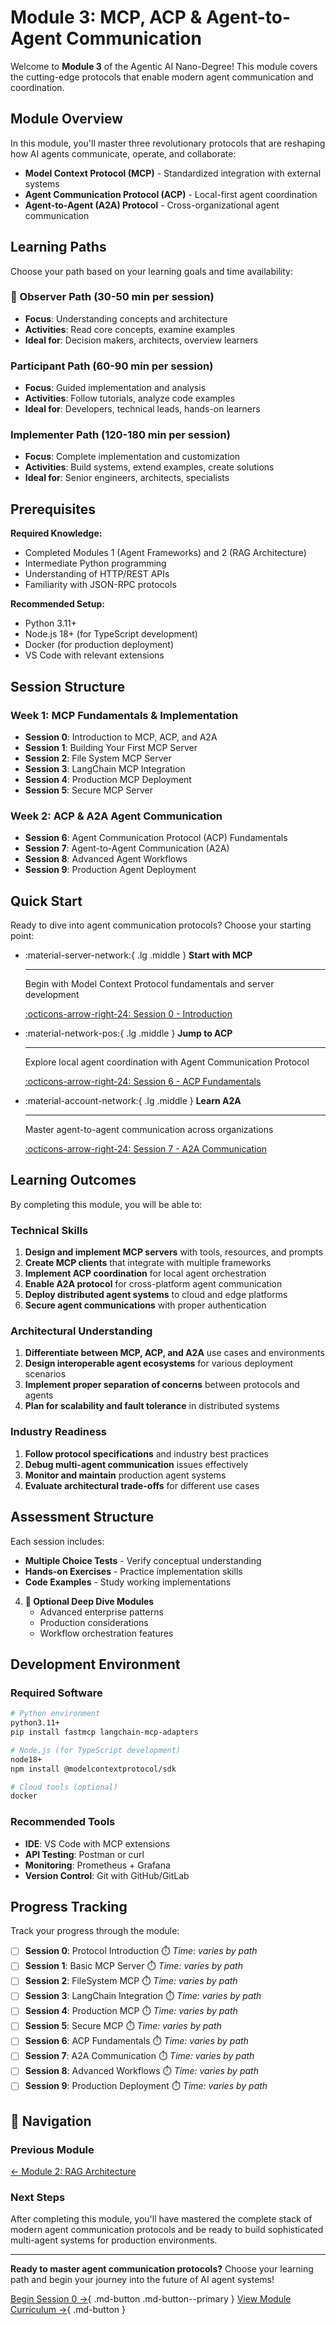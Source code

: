 # Module 3: MCP, ACP & Agent-to-Agent Communication

Welcome to **Module 3** of the Agentic AI Nano-Degree! This module covers the cutting-edge protocols that enable modern agent communication and coordination.

## Module Overview

In this module, you'll master three revolutionary protocols that are reshaping how AI agents communicate, operate, and collaborate:

- **Model Context Protocol (MCP)** - Standardized integration with external systems
- **Agent Communication Protocol (ACP)** - Local-first agent coordination
- **Agent-to-Agent (A2A) Protocol** - Cross-organizational agent communication

## Learning Paths

Choose your path based on your learning goals and time availability:

### 👀 Observer Path (30-50 min per session)
- **Focus**: Understanding concepts and architecture
- **Activities**: Read core concepts, examine examples
- **Ideal for**: Decision makers, architects, overview learners

### Participant Path (60-90 min per session)
- **Focus**: Guided implementation and analysis
- **Activities**: Follow tutorials, analyze code examples
- **Ideal for**: Developers, technical leads, hands-on learners

### Implementer Path (120-180 min per session)
- **Focus**: Complete implementation and customization
- **Activities**: Build systems, extend examples, create solutions
- **Ideal for**: Senior engineers, architects, specialists

## Prerequisites

**Required Knowledge:**
- Completed Modules 1 (Agent Frameworks) and 2 (RAG Architecture)
- Intermediate Python programming
- Understanding of HTTP/REST APIs
- Familiarity with JSON-RPC protocols

**Recommended Setup:**
- Python 3.11+
- Node.js 18+ (for TypeScript development)
- Docker (for production deployment)
- VS Code with relevant extensions

## Session Structure

### Week 1: MCP Fundamentals & Implementation
- **Session 0**: Introduction to MCP, ACP, and A2A
- **Session 1**: Building Your First MCP Server
- **Session 2**: File System MCP Server
- **Session 3**: LangChain MCP Integration
- **Session 4**: Production MCP Deployment
- **Session 5**: Secure MCP Server

### Week 2: ACP & A2A Agent Communication
- **Session 6**: Agent Communication Protocol (ACP) Fundamentals
- **Session 7**: Agent-to-Agent Communication (A2A)
- **Session 8**: Advanced Agent Workflows
- **Session 9**: Production Agent Deployment

## Quick Start

Ready to dive into agent communication protocols? Choose your starting point:

<div class="grid cards" markdown>

-   :material-server-network:{ .lg .middle } **Start with MCP**

    ---

    Begin with Model Context Protocol fundamentals and server development

    [:octicons-arrow-right-24: Session 0 - Introduction](Session0_Introduction_to_MCP_ACP_A2A.md)

-   :material-network-pos:{ .lg .middle } **Jump to ACP**

    ---

    Explore local agent coordination with Agent Communication Protocol

    [:octicons-arrow-right-24: Session 6 - ACP Fundamentals](Session6_ACP_Fundamentals.md)

-   :material-account-network:{ .lg .middle } **Learn A2A**

    ---

    Master agent-to-agent communication across organizations

    [:octicons-arrow-right-24: Session 7 - A2A Communication](Session7_Agent_to_Agent_Communication.md)

</div>

## Learning Outcomes

By completing this module, you will be able to:

### Technical Skills
1. **Design and implement MCP servers** with tools, resources, and prompts
2. **Create MCP clients** that integrate with multiple frameworks
3. **Implement ACP coordination** for local agent orchestration
4. **Enable A2A protocol** for cross-platform agent communication
5. **Deploy distributed agent systems** to cloud and edge platforms
6. **Secure agent communications** with proper authentication

### Architectural Understanding
1. **Differentiate between MCP, ACP, and A2A** use cases and environments
2. **Design interoperable agent ecosystems** for various deployment scenarios
3. **Implement proper separation of concerns** between protocols and agents
4. **Plan for scalability and fault tolerance** in distributed systems

### Industry Readiness
1. **Follow protocol specifications** and industry best practices
2. **Debug multi-agent communication** issues effectively
3. **Monitor and maintain** production agent systems
4. **Evaluate architectural trade-offs** for different use cases

## Assessment Structure

Each session includes:
- **Multiple Choice Tests** - Verify conceptual understanding
- **Hands-on Exercises** - Practice implementation skills
- **Code Examples** - Study working implementations

4. **🔬 Optional Deep Dive Modules**
   - Advanced enterprise patterns
   - Production considerations  
   - Workflow orchestration features

## Development Environment

### Required Software
```bash
# Python environment
python3.11+
pip install fastmcp langchain-mcp-adapters

# Node.js (for TypeScript development)
node18+
npm install @modelcontextprotocol/sdk

# Cloud tools (optional)
docker
```

### Recommended Tools
- **IDE**: VS Code with MCP extensions
- **API Testing**: Postman or curl
- **Monitoring**: Prometheus + Grafana
- **Version Control**: Git with GitHub/GitLab

## Progress Tracking

Track your progress through the module:

- [ ] **Session 0**: Protocol Introduction ⏱️ *Time: varies by path*
- [ ] **Session 1**: Basic MCP Server ⏱️ *Time: varies by path*
- [ ] **Session 2**: FileSystem MCP ⏱️ *Time: varies by path*
- [ ] **Session 3**: LangChain Integration ⏱️ *Time: varies by path*
- [ ] **Session 4**: Production MCP ⏱️ *Time: varies by path*
- [ ] **Session 5**: Secure MCP ⏱️ *Time: varies by path*
- [ ] **Session 6**: ACP Fundamentals ⏱️ *Time: varies by path*
- [ ] **Session 7**: A2A Communication ⏱️ *Time: varies by path*
- [ ] **Session 8**: Advanced Workflows ⏱️ *Time: varies by path*
- [ ] **Session 9**: Production Deployment ⏱️ *Time: varies by path*

## 🔗 Navigation

### Previous Module
[← Module 2: RAG Architecture](../02_rag/index.md)

### Next Steps
After completing this module, you'll have mastered the complete stack of modern agent communication protocols and be ready to build sophisticated multi-agent systems for production environments.

---

**Ready to master agent communication protocols?** Choose your learning path and begin your journey into the future of AI agent systems!

[Begin Session 0 →](Session0_Introduction_to_MCP_ACP_A2A.md){ .md-button .md-button--primary }
[View Module Curriculum →](MCP_ACP_A2A_Nanodegree_Curriculum.md){ .md-button }